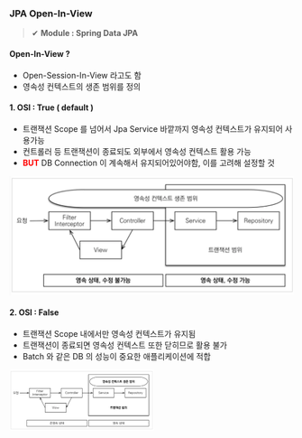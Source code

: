 ### JPA Open-In-View 

> ✔ **Module : Spring Data JPA**



#### Open-In-View ?

- Open-Session-In-View 라고도 함
- 영속성 컨텍스트의 생존 범위를 정의

#### 1. OSI : True ( default )

- 트랜잭션 Scope 를 넘어서 Jpa Service 바깥까지 영속성 컨텍스트가 유지되어 사용가능
- 컨트롤러 등 트랜잭션이 종료되도 외부에서 영속성 컨텍스트 활용 가능
- <span style="color:red">**BUT**</span> DB Connection 이 계속해서 유지되어있어야함, 이를 고려해 설정할 것 

<img src="../../../assets/img/osv_true.png" alt="Imgur" style="zoom:70;" /> 

#### 2. OSI : False

- 트랜잭션 Scope 내에서만 영속성 컨텍스트가 유지됨
- 트랜잭션이 종료되면 영속성 컨텍스트 또한 닫히므로 활용 불가
- Batch 와 같은 DB 의 성능이 중요한 애플리케이션에 적합

<img src="../../../assets/img/osv_false.png" alt="Imgur" style="zoom:25%;" />